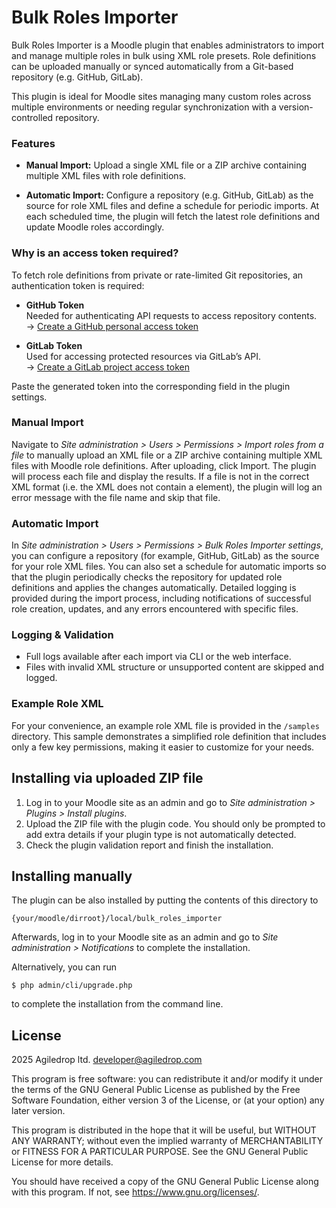 # Bulk Roles Importer #

Bulk Roles Importer is a Moodle plugin that enables administrators to import and manage multiple roles in bulk using XML role presets.
Role definitions can be uploaded manually or synced automatically from a Git-based repository (e.g. GitHub, GitLab).

This plugin is ideal for Moodle sites managing many custom roles across multiple environments or needing regular synchronization
with a version-controlled repository.

### Features ###
-  **Manual Import:**
Upload a single XML file or a ZIP archive containing multiple XML files with role definitions.

- **Automatic Import:**
Configure a repository (e.g. GitHub, GitLab) as the source for role XML files and define a schedule for periodic imports.
At each scheduled time, the plugin will fetch the latest role definitions and update Moodle roles accordingly.

### Why is an access token required?

To fetch role definitions from private or rate-limited Git repositories, an authentication token is required:

- **GitHub Token**  
  Needed for authenticating API requests to access repository contents.  
  → [Create a GitHub personal access token](https://docs.github.com/en/authentication/keeping-your-account-and-data-secure/managing-your-personal-access-tokens)

- **GitLab Token**  
  Used for accessing protected resources via GitLab’s API.  
  → [Create a GitLab project access token](https://docs.gitlab.com/user/project/settings/project_access_tokens/#create-a-project-access-token)

Paste the generated token into the corresponding field in the plugin settings.

### Manual Import

Navigate to _Site administration > Users > Permissions > Import roles from a file_ to manually upload an XML file
or a ZIP archive containing multiple XML files with Moodle role definitions. After uploading, click Import.
The plugin will process each file and display the results. If a file is not in the correct XML format
(i.e. the XML does not contain a <role> element),
the plugin will log an error message with the file name and skip that file.

### Automatic Import

In _Site administration > Users > Permissions > Bulk Roles Importer settings_, you can configure a repository
(for example, GitHub, GitLab) as the source for your role XML files.
You can also set a schedule for automatic imports so that the plugin periodically checks the repository
for updated role definitions and applies the changes automatically.
Detailed logging is provided during the import process, including notifications of successful role creation,
updates, and any errors encountered with specific files.

### Logging & Validation

- Full logs available after each import via CLI or the web interface.
- Files with invalid XML structure or unsupported content are skipped and logged.

### Example Role XML

For your convenience, an example role XML file is provided in the `/samples` directory. This sample demonstrates
a simplified role definition that includes only a few key permissions, making it easier to customize for your needs.

## Installing via uploaded ZIP file ##

1. Log in to your Moodle site as an admin and go to _Site administration >
   Plugins > Install plugins_.
2. Upload the ZIP file with the plugin code. You should only be prompted to add
   extra details if your plugin type is not automatically detected.
3. Check the plugin validation report and finish the installation.

## Installing manually ##

The plugin can be also installed by putting the contents of this directory to

    {your/moodle/dirroot}/local/bulk_roles_importer

Afterwards, log in to your Moodle site as an admin and go to _Site
administration > Notifications_ to complete the installation.

Alternatively, you can run

    $ php admin/cli/upgrade.php

to complete the installation from the command line.

## License ##

2025 Agiledrop ltd. <developer@agiledrop.com>

This program is free software: you can redistribute it and/or modify it under
the terms of the GNU General Public License as published by the Free Software
Foundation, either version 3 of the License, or (at your option) any later
version.

This program is distributed in the hope that it will be useful, but WITHOUT ANY
WARRANTY; without even the implied warranty of MERCHANTABILITY or FITNESS FOR A
PARTICULAR PURPOSE.  See the GNU General Public License for more details.

You should have received a copy of the GNU General Public License along with
this program.  If not, see <https://www.gnu.org/licenses/>.
